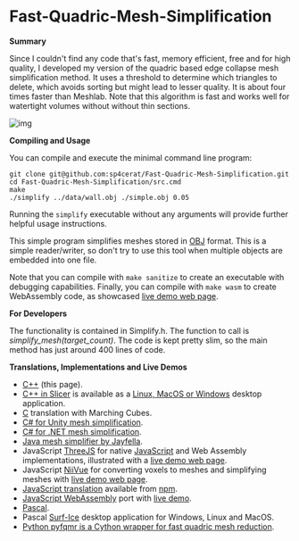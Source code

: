 # Fast-Quadric-Mesh-Simplification


**Summary**

Since I couldn't find any code that's fast, memory efficient, free and for high quality, I developed my version of the quadric based edge collapse mesh simplification method. It uses a threshold to determine which triangles to delete, which avoids sorting but might lead to lesser quality. It is about four times faster than Meshlab. Note that this algorithm is fast and works well for watertight volumes without without thin sections.

![img](https://github.com/sp4cerat/Fast-Quadric-Mesh-Simplification/blob/master/screenshot.png?raw=true)

**Compiling and Usage**

You can compile and execute the minimal command line program:

```
git clone git@github.com:sp4cerat/Fast-Quadric-Mesh-Simplification.git
cd Fast-Quadric-Mesh-Simplification/src.cmd
make
./simplify ../data/wall.obj ./simple.obj 0.05
```

Running the `simplify` executable without any arguments will provide further helpful usage instructions.

This simple program simplifies meshes stored in [OBJ](https://en.wikipedia.org/wiki/Wavefront_.obj_file) format. This is a simple reader/writer, so don't try to use this tool when multiple objects are embedded into one file.

Note that you can compile with `make sanitize` to create an executable with debugging capabilities. Finally, you can compile with `make wasm` to create WebAssembly code, as showcased [live demo web page](https://neurolabusc.github.io/simplifyjs/).

**For Developers**

The functionality is contained in Simplify.h. The function to call is *simplify_mesh(target_count)*. The code is kept pretty slim, so the main method has just around 400 lines of code.

**Translations, Implementations and Live Demos**

 - [C++](https://github.com/sp4cerat/Fast-Quadric-Mesh-Simplification) (this page).
 - [C++ in Slicer](https://github.com/Slicer/SlicerSurfaceToolbox/blob/09d5bf61655c1f276541797f6d2593a61eabf98d/Decimation/Simplify.h) is available as a [Linux, MacOS or Windows](https://download.slicer.org/) desktop application.
 - [C](https://github.com/neurolabusc/nii2mesh) translation with Marching Cubes.
 - [C# for Unity mesh simplification](https://github.com/Whinarn/UnityMeshSimplifier).
 - [C# for .NET mesh simplification](https://github.com/Whinarn/MeshDecimator).
 - [Java mesh simplifier by Jayfella](https://hub.jmonkeyengine.org/t/isosurface-mesh-simplifier/41046).
 - JavaScript [ThreeJS](https://github.com/timknip/mesh-decimate) for native [JavaScript](https://gist.github.com/zz85/a317597912d68cf046558006d7647381) and Web Assembly implementations, illustrated with a [live demo web page](https://neurolabusc.github.io/simplifyjs/).
 - JavaScript [NiiVue](https://github.com/niivue/niivue-mesh) for converting voxels to meshes and simplifying meshes with [live demo web page](https://niivue.github.io/niivue-mesh/).
 - [JavaScript translation](https://github.com/ataber/mesh-simplify) available from [npm](https://www.npmjs.com/package/mesh-simplify).
 - [JavaScript WebAssembly](https://github.com/MyMiniFactory/Fast-Quadric-Mesh-Simplification) port with [live demo](https://myminifactory.github.io/Fast-Quadric-Mesh-Simplification/).
 - [Pascal](https://github.com/neurolabusc).
 - Pascal [Surf-Ice](https://www.nitrc.org/plugins/mwiki/index.php/surfice:MainPage) desktop application for Windows, Linux and MacOS.
 - [Python pyfqmr is a Cython wrapper for fast quadric mesh reduction](https://github.com/Kramer84/pyfqmr-Fast-Quadric-Mesh-Reduction).